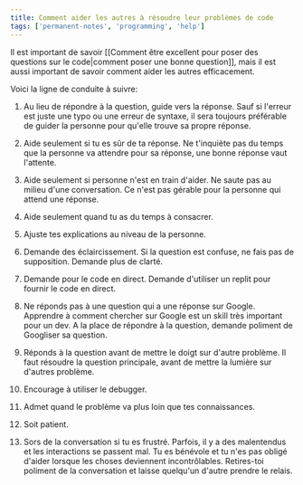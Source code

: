 ```yaml
---
title: Comment aider les autres à résoudre leur problèmes de code
tags: ['permanent-notes', 'programming', 'help']
---
```


Il est important de savoir [[Comment être excellent pour poser des questions sur le code|comment poser une bonne question]], mais il est aussi important de savoir comment aider les autres efficacement.

Voici la ligne de conduite à suivre: 
1. Au lieu de répondre à la question, guide vers la réponse.
   Sauf si l'erreur est juste une typo ou une erreur de syntaxe, il sera toujours préférable de guider la personne pour qu'elle trouve sa propre réponse. 
   
2. Aide seulement si tu es sûr de ta réponse. Ne t'inquiète pas du temps que la personne va attendre pour sa réponse, une bonne réponse vaut l'attente.

3. Aide seulement si personne n'est en train d'aider. Ne saute pas au milieu d'une conversation. Ce n'est pas gérable pour la personne qui attend une réponse. 

4. Aide seulement quand tu as du temps à consacrer.

5. Ajuste tes explications au niveau de la personne.

6. Demande des éclaircissement. Si la question est confuse, ne fais pas de supposition. Demande plus de clarté.

7. Demande pour le code en direct. Demande d'utiliser un replit pour fournir le code en direct.

8. Ne réponds pas à une question qui a une réponse sur Google. Apprendre à comment chercher sur Google est un skill très important pour un dev. A la place de répondre à la question, demande poliment de Googliser sa question. 

9. Réponds à la question avant de mettre le doigt sur d'autre problème. Il faut résoudre la question principale, avant de mettre la lumière sur d'autres problème.

10. Encourage à utiliser le debugger.

11. Admet quand le problème va plus loin que tes connaissances.

12. Soit patient.

13. Sors de la conversation si tu es frustré. Parfois, il y a des malentendus et les interactions se passent mal. Tu es bénévole et tu n'es pas obligé d'aider lorsque les choses deviennent incontrôlables. Retires-toi poliment de la conversation et laisse quelqu'un d'autre prendre le relais.